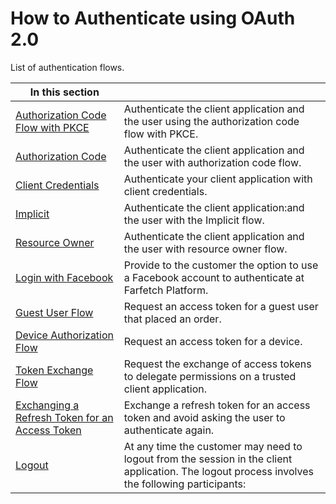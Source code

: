 <!--title:start-->
# How to Authenticate using OAuth 2.0
<!--title:end-->
<!--shortdesc:start-->
List of authentication flows.
<!--shortdesc:end-->
<!--tree:start-->

| In this section |      |
|------|------|
| [Authorization Code Flow with PKCE](how-to/authorization-code-with-pkce.md) | Authenticate the client application and the user using the authorization code flow with PKCE. |
| [Authorization Code](how-to/authorization-code.md) | Authenticate the client application and the user with authorization code flow. |
| [Client Credentials](how-to/client-credentials.md) | Authenticate your client application with client credentials. |
| [Implicit](how-to/implicit.md) | Authenticate the client application:and the user with the Implicit flow. |
| [Resource Owner](how-to/resource-owner.md) | Authenticate the client application and the user with resource owner flow. |
| [Login with Facebook](how-to/facebook.md) | Provide to the customer the option to use a Facebook account to authenticate at Farfetch Platform. |
| [Guest User Flow](guest-user.md) | Request an access token for a guest user that placed an order. |
| [Device Authorization Flow](how-to/device-authorization.md) | Request an access token for a device. |
| [Token Exchange Flow](how-to/token-exchange.md) | Request the exchange of access tokens to delegate permissions on a trusted client application. |
| [Exchanging a Refresh Token for an Access Token](how-to/access-with-refresh-token.md) | Exchange a refresh token for an access token and avoid asking the user to authenticate again. |
| [Logout](how-to/logout.md) | At any time the customer may need to logout from the session in the client application. The logout process involves the following participants: |


<!--tree:end-->